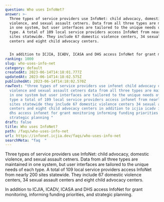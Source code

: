 ```yaml
---
question: Who uses InfoNet?
answer: >-
  Three types of service providers use InfoNet: child advocacy, domestic
  violence, and sexual assault cetners. Data from all three types are maintained
  in one system, but user interfaces are tailored to the unique needs of each
  type. A total of 109 local service providers access InfoNet from nearly 200
  sites statewide. They include 67 domestic violence centers, 34 sexual assault
  centers and eight child advocacy centers.


  In addition to ICJIA, ICADV, ICASA and DHS access InfoNet for grant monitoring, informing funding priorities, and strategic planning.
ranking: 1000
slug: who-uses-info-net
category: default
createdAt: 2023-06-14T14:18:01.777Z
updatedAt: 2023-06-14T14:18:02.575Z
publishedAt: 2023-06-14T14:18:02.570Z
rawText: "three types of service providers use infonet child advocacy domestic
  violence and sexual assault cetners data from all three types are maintained
  in one system but user interfaces are tailored to the unique needs of each
  type a total of 109 local service providers access infonet from nearly 200
  sites statewide they include 67 domestic violence centers 34 sexual assault
  centers and eight child advocacy centers in addition to icjia icadv icasa and
  dhs access infonet for grant monitoring informing funding priorities and
  strategic planning "
draft: false
title: Who uses InfoNet?
path: /faqs/who-uses-info-net
url: https://infonet.icjia.dev/faqs/who-uses-info-net
searchMeta: "faq  "
---
```


Three types of service providers use InfoNet: child advocacy, domestic violence, and sexual assault cetners. Data from all three types are maintained in one system, but user interfaces are tailored to the unique needs of each type. A total of 109 local service providers access InfoNet from nearly 200 sites statewide. They include 67 domestic violence centers, 34 sexual assault centers and eight child advocacy centers.

In addition to ICJIA, ICADV, ICASA and DHS access InfoNet for grant monitoring, informing funding priorities, and strategic planning.
